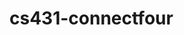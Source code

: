 # cs431-connectfour

<!-- Options include:
    -0      0-player (computer-v-computer)
    -1      1-player (human-v-computer)
    -2      2-player (human-v-human)
    -c      use colors (RRGGBB,RRGGBB)
    -f      use a non-standard AI file
    -h      print this help
    -l      set AI level (#,#)
    -n      non-graphics mode -->